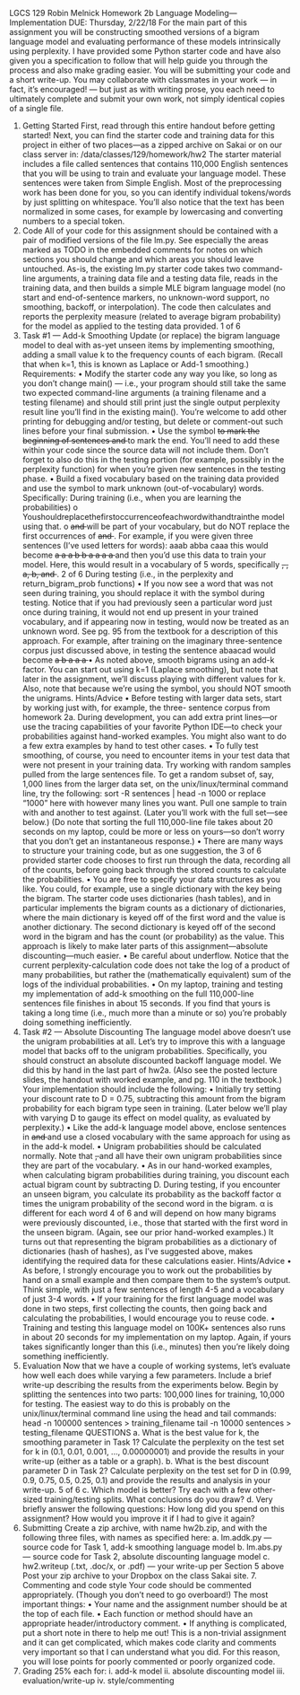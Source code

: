 LGCS 129
Robin Melnick
Homework 2b
Language Modeling—Implementation
DUE: Thursday, 2/22/18
For the main part of this assignment you will be constructing smoothed versions of a bigram language model and evaluating performance of these models intrinsically using perplexity. I have provided some Python starter code and have also given you a specification to follow that will help guide you through the process and also make grading easier. You will be submitting your code and a short write-up.
You may collaborate with classmates in your work — in fact, it’s encouraged! — but just as with writing prose, you each need to ultimately complete and submit your own work, not simply identical copies of a single file.
1. Getting Started
First, read through this entire handout before getting started!
Next, you can find the starter code and training data for this project in either of two places—as
a zipped archive on Sakai or on our class server in: /data/classes/129/homework/hw2
The starter material includes a file called sentences that contains 110,000 English sentences that you will be using to train and evaluate your language model. These sentences were taken from Simple English. Most of the preprocessing work has been done for you, so you can identify individual tokens/words by just splitting on whitespace. You’ll also notice that the text has been normalized in some cases, for example by lowercasing and converting numbers to a special token.
2. Code
All of your code for this assignment should be contained with a pair of modified versions of the file lm.py. See especially the areas marked as TODO in the embedded comments for notes on which sections you should change and which areas you should leave untouched.
As-is, the existing lm.py starter code takes two command-line arguments, a training data file and a testing data file, reads in the training data, and then builds a simple MLE bigram language model (no start and end-of-sentence markers, no unknown-word support, no smoothing, backoff, or interpolation). The code then calculates and reports the perplexity measure (related to average bigram probability) for the model as applied to the testing data provided.
1 of 6
3. Task #1 — Add-k Smoothing
Update (or replace) the bigram language model to deal with as-yet unseen items by implementing smoothing, adding a small value k to the frequency counts of each bigram. (Recall that when k=1, this is known as Laplace or Add-1 smoothing.)
Requirements:
• Modify the starter code any way you like, so long as you don’t change main() — i.e., your program should still take the same two expected command-line arguments (a training filename and a testing filename) and should still print just the single output perplexity result line you’ll find in the existing main(). You’re welcome to add other printing for debugging and/or testing, but delete or comment-out such lines before your final submission.
• Use the symbol <s> to mark the beginning of sentences and </s> to mark the end. You’ll need to add these within your code since the source data will not include them. Don’t forget to also do this in the testing portion (for example, possibly in the perplexity function) for when you’re given new sentences in the testing phase.
• Build a fixed vocabulary based on the training data provided and use the <UNK> symbol to mark unknown (out-of-vocabulary) words. Specifically:
During training (i.e., when you are learning the probabilities)
o Youshouldreplacethefirstoccurrenceofeachwordwith<UNK>andtrainthe
model using that.
o <s> and </s> will be part of your vocabulary, but do NOT replace the first
occurrences of <s> and </s>.
For example, if you were given three sentences (I’ve used letters for words):
aaab abba caaa
this would become
<s> <UNK> a a <UNK> </s> <s> a b b a </s> <s><UNK> a a a </s>
and then you’d use this data to train your model. Here, this would result in a vocabulary of 5 words, specifically <s>, <UNK>, a, b, and </s>.
2 of 6
During testing (i.e., in the perplexity and return_bigram_prob functions)
• If you now see a word that was not seen during training, you should replace it with the <UNK> symbol during testing. Notice that if you had previously seen a particular word just once during training, it would not end up present in your trained vocabulary, and if appearing now in testing, would now be treated as an unknown word. See pg. 95 from the textbook for a description of this approach.
For example, after training on the imaginary three-sentence corpus just discussed above, in testing the sentence
abaacad
would become
<s> a b a a <UNK> a <UNK> </s>
• As noted above, smooth bigrams using an add-k factor. You can start out using k=1 (Laplace smoothing), but note that later in the assignment, we’ll discuss playing with different values for k. Also, note that because we’re using the <UNK> symbol, you should NOT smooth the unigrams.
Hints/Advice
• Before testing with larger data sets, start by working just with, for example, the three- sentence corpus from homework 2a. During development, you can add extra print lines—or use the tracing capabilities of your favorite Python IDE—to check your probabilities against hand-worked examples. You might also want to do a few extra examples by hand to test other cases.
• To fully test smoothing, of course, you need to encounter items in your test data that were not present in your training data. Try working with random samples pulled from the large sentences file. To get a random subset of, say, 1,000 lines from the larger data set, on the unix/linux/terminal command line, try the following:
sort -R sentences | head -n 1000
or replace “1000” here with however many lines you want. Pull one sample to train with and another to test against. (Later you’ll work with the full set—see below.)
(Do note that sorting the full 110,000-line file takes about 20 seconds on my laptop, could be more or less on yours—so don’t worry that you don’t get an instantaneous response.)
• There are many ways to structure your training code, but as one suggestion, the
3 of 6
provided starter code chooses to first run through the data, recording all of the counts, before going back through the stored counts to calculate the probabilities.
• You are free to specify your data structures as you like. You could, for example, use a single dictionary with the key being the bigram. The starter code uses dictionaries (hash tables), and in particular implements the bigram counts as a dictionary of dictionaries, where the main dictionary is keyed off of the first word and the value is another dictionary. The second dictionary is keyed off of the second word in the bigram and has the count (or probability) as the value. This approach is likely to make later parts of this assignment—absolute discounting—much easier.
• Be careful about underflow. Notice that the current perplexity-calculation code does not take the log of a product of many probabilities, but rather the (mathematically equivalent) sum of the logs of the individual probabilities.
• On my laptop, training and testing my implementation of add-k smoothing on the full 110,000-line sentences file finishes in about 15 seconds. If you find that yours is taking a long time (i.e., much more than a minute or so) you’re probably doing something inefficiently.
4. Task #2 — Absolute Discounting
The language model above doesn’t use the unigram probabilities at all. Let’s try to improve this with a language model that backs off to the unigram probabilities. Specifically, you should construct an absolute discounted backoff language model. We did this by hand in the last part of hw2a. (Also see the posted lecture slides, the handout with worked example, and pg. 110 in the textbook.)
Your implementation should include the following:
• Initially try setting your discount rate to D = 0.75, subtracting this amount from the bigram probability for each bigram type seen in training. (Later below we’ll play with varying D to gauge its effect on model quality, as evaluated by perplexity.)
• Like the add-k language model above, enclose sentences in <s> and </s> and use a closed vocabulary with the same approach for using <UNK> as in the add-k model.
• Unigram probabilities should be calculated normally. Note that <s>, </s> and <UNK> all have their own unigram probabilities since they are part of the vocabulary.
• As in our hand-worked examples, when calculating bigram probabilities during training, you discount each actual bigram count by subtracting D. During testing, if you encounter an unseen bigram, you calculate its probability as the backoff factor α times the unigram probability of the second word in the bigram. α is different for each word
4 of 6
and will depend on how many bigrams were previously discounted, i.e., those that started with the first word in the unseen bigram. (Again, see our prior hand-worked examples.)
It turns out that representing the bigram probabilities as a dictionary of dictionaries (hash of hashes), as I’ve suggested above, makes identifying the required data for these calculations easier.
Hints/Advice
• As before, I strongly encourage you to work out the probabilities by hand on a small example and then compare them to the system’s output. Think simple, with just a few sentences of length 4-5 and a vocabulary of just 3-4 words.
• If your training for the first language model was done in two steps, first collecting the counts, then going back and calculating the probabilities, I would encourage you to reuse code.
• Training and testing this language model on 100K+ sentences also runs in about 20 seconds for my implementation on my laptop. Again, if yours takes significantly longer than this (i.e., minutes) then you’re likely doing something inefficiently.
5. Evaluation
Now that we have a couple of working systems, let’s evaluate how well each does while varying a few parameters. Include a brief write-up describing the results from the experiments below.
Begin by splitting the sentences into two parts: 100,000 lines for training, 10,000 for testing. The easiest way to do this is probably on the unix/linux/terminal command line using the head and tail commands:
head -n 100000 sentences > training_filename tail -n 10000 sentences > testing_filename
QUESTIONS
a. What is the best value for k, the smoothing parameter in Task 1? Calculate the perplexity on the test set for k in (0.1, 0.01, 0.001, ..., 0.00000001) and provide the results in your write-up (either as a table or a graph).
b. What is the best discount parameter D in Task 2? Calculate perplexity on the test set for D in (0.99, 0.9, 0.75, 0.5, 0.25, 0.1) and provide the results and analysis in your write-up.
5 of 6
c. Which model is better? Try each with a few other-sized training/testing splits. What conclusions do you draw?
d. Very briefly answer the following questions: How long did you spend on this assignment? How would you improve it if I had to give it again?
6. Submitting
Create a zip archive, with name hw2b.zip, and with the following three files, with names as
specified here:
a. lm.addk.py — source code for Task 1, add-k smoothing language model
b. lm.abs.py — source code for Task 2, absolute discounting language model
c. hw2.writeup (.txt, .doc/x, or .pdf) — your write-up per Section 5 above
Post your zip archive to your Dropbox on the class Sakai site. 7. Commenting and code style
Your code should be commented appropriately. (Though you don’t need to go overboard!) The most important things:
• Your name and the assignment number should be at the top of each file.
• Each function or method should have an appropriate header/introductory comment.
• If anything is complicated, put a short note in there to help me out!
This is a non-trivial assignment and it can get complicated, which makes code clarity and comments very important so that I can understand what you did. For this reason, you will lose points for poorly commented or poorly organized code.
8. Grading
25% each for:
i. add-k model
ii. absolute discounting model
iii. evaluation/write-up iv. style/commenting
